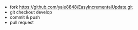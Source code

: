 - fork https://github.com/yale8848/EasyIncrementalUpdate.git
- git checkout develop
- commit & push
- pull request
